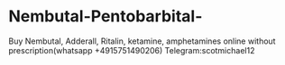 # Nembutal-Pentobarbital-
  Buy  Nembutal, Adderall, Ritalin, ketamine, amphetamines online without prescription(whatsapp +4915751490206) Telegram:scotmichael12
